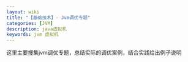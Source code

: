```yaml
---
layout: wiki
title: "【基础技术】- Jvm调优专题"
categories: [JVM]
description: java虚拟机
keywords: jvm 虚拟机
---
```



这里主要搜集jvm调优专题，总结实际的调优案例，结合实践给出例子说明
